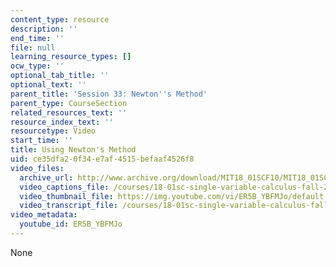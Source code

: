 ```yaml
---
content_type: resource
description: ''
end_time: ''
file: null
learning_resource_types: []
ocw_type: ''
optional_tab_title: ''
optional_text: ''
parent_title: 'Session 33: Newton''s Method'
parent_type: CourseSection
related_resources_text: ''
resource_index_text: ''
resourcetype: Video
start_time: ''
title: Using Newton's Method
uid: ce35dfa2-0f34-e7af-4515-befaaf4526f8
video_files:
  archive_url: http://www.archive.org/download/MIT18_01SCF10/MIT18_01SCF10Rec_25_300k.mp4
  video_captions_file: /courses/18-01sc-single-variable-calculus-fall-2010/7f5adfb0844d5d6cb005c388f6d66d88_ER5B_YBFMJo.vtt
  video_thumbnail_file: https://img.youtube.com/vi/ER5B_YBFMJo/default.jpg
  video_transcript_file: /courses/18-01sc-single-variable-calculus-fall-2010/871e7a5edb7eab5b4f4f3572e2cdc6b6_ER5B_YBFMJo.pdf
video_metadata:
  youtube_id: ER5B_YBFMJo
---
```

None

